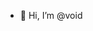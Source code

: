 - 👋 Hi, I’m @void


<!---
void-1385/void-1385 is a ✨ special ✨ repository because its `README.md` (this file) appears on your GitHub profile.
You can click the Preview link to take a look at your changes.
--->

